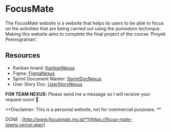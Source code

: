 # FocusMate
The FocusMate website is a website that helps its users to be able to focus on the activities that are being carried out using the pomodoro technique. Making this website aims to complete the final project of the course 'Proyek Pemrograman'.

## Resources
- Kanban board: [KanbanNexus](https://ungu.in/KanbanNexus)
- Figma: [FigmaNexus](https://ungu.in/FigmaNexus)
- Sprint Document Master: [SprintDocNexus](https://ungu.in/SprintDocNexus)
- User Story Doc: [UserStoryNexus](https://ungu.in/userStoryNexus)

**FOR TEAM NEXUS:** Please send me a message so I will receive your request soon! 🤘


**Disclaimer: This is a personal website, not for commercial purposes.    **

*DONE : [http://www.focusmate.my.id/*](https://focus-mate-tawny.vercel.app/)*


